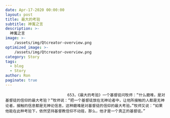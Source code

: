 ```yaml
---
date: Apr-17-2020 00:00:00
layout: post
title: 最大的考验
subtitle: 神寓之言
description: >-
  神寓之言
image: >-
    /assets/img/Qtcreator-overview.png
optimized_image: >-
    /assets/img/Qtcreator-overview.png
category: Story
tags:
  - blog
  - Story
author: Ron
paginate: true
---
```


							　　653，《最大的考验》一个基督徒问牧师：“什么磨难，是对基督徒的信仰的最大考验？”牧师说：“把一个基督徒放在无神论者中，让他所接触的人都是无神论者，接触的信息都是无神论信息，这种磨难是对基督徒的信仰的最大考验。”牧师又说：“如果他能在此种考验下，依然坚持基督教信仰不动摇，那么，他才是一个真正的基督徒。”
							
							
						